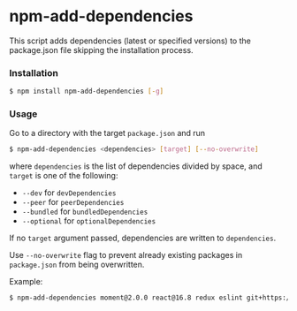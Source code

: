 # npm-add-dependencies

This script adds dependencies (latest or specified versions) to the package.json file skipping the installation process.

### Installation

```sh
$ npm install npm-add-dependencies [-g]
```

### Usage

Go to a directory with the target `package.json` and run

```sh
$ npm-add-dependencies <dependencies> [target] [--no-overwrite]
```

where `dependencies` is the list of dependencies divided by space, and `target` is one of the following:
* `--dev` for `devDependencies`
* `--peer` for `peerDependencies`
* `--bundled` for `bundledDependencies`
* `--optional` for `optionalDependencies`

If no `target` argument passed, dependencies are written to `dependencies`.

Use `--no-overwrite` flag to prevent already existing packages in `package.json` from being overwritten.

Example:

```sh
$ npm-add-dependencies moment@2.0.0 react@16.8 redux eslint git+https://github.com/arfeo/npm-add-dependencies.git#master --dev
```
